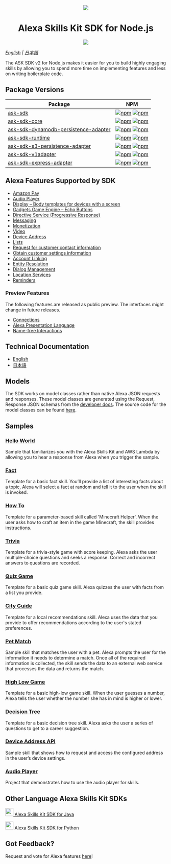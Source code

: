 <p align="center">
  <img src="https://m.media-amazon.com/images/G/01/mobile-apps/dex/avs/docs/ux/branding/mark1._TTH_.png">
  <br/>
  <h1 align="center">Alexa Skills Kit SDK for Node.js</h1>
  <p align="center"><a href="https://travis-ci.org/alexa/alexa-skills-kit-sdk-for-nodejs"><img src="https://travis-ci.org/alexa/alexa-skills-kit-sdk-for-nodejs.svg?branch=2.0.x"></a></p>
</p>

*[English](https://github.com/alexa/alexa-skills-kit-sdk-for-nodejs/blob/2.0.x/README.md) | [日本語](https://github.com/alexa/alexa-skills-kit-sdk-for-nodejs/blob/2.0.x/README.ja.md)*

The ASK SDK v2 for Node.js makes it easier for you to build highly engaging skills by allowing you to spend more time on implementing features and less on writing boilerplate code.

## Package Versions

| Package       | NPM           |
| ------------- | ------------- |
|[ask-sdk](https://github.com/alexa/alexa-skills-kit-sdk-for-nodejs/tree/2.0.x/ask-sdk)| [![npm](https://img.shields.io/npm/v/ask-sdk.svg)](https://www.npmjs.com/package/ask-sdk) [![npm](https://img.shields.io/npm/dt/ask-sdk.svg)](https://www.npmjs.com/package/ask-sdk)|
|[ask-sdk-core](https://github.com/alexa/alexa-skills-kit-sdk-for-nodejs/tree/2.0.x/ask-sdk-core)| [![npm](https://img.shields.io/npm/v/ask-sdk-core.svg)](https://www.npmjs.com/package/ask-sdk-core) [![npm](https://img.shields.io/npm/dt/ask-sdk-core.svg)](https://www.npmjs.com/package/ask-sdk-core)|
|[ask-sdk-dynamodb-persistence-adapter](https://github.com/alexa/alexa-skills-kit-sdk-for-nodejs/tree/2.0.x/ask-sdk-dynamodb-persistence-adapter)| [![npm](https://img.shields.io/npm/v/ask-sdk-dynamodb-persistence-adapter.svg)](https://www.npmjs.com/package/ask-sdk-dynamodb-persistence-adapter) [![npm](https://img.shields.io/npm/dt/ask-sdk-dynamodb-persistence-adapter.svg)](https://www.npmjs.com/package/ask-sdk-dynamodb-persistence-adapter)|
|[ask-sdk-runtime](https://github.com/alexa/alexa-skills-kit-sdk-for-nodejs/tree/2.0.x/ask-sdk-runtime)| [![npm](https://img.shields.io/npm/v/ask-sdk-runtime.svg)](https://www.npmjs.com/package/ask-sdk-runtime) [![npm](https://img.shields.io/npm/dt/ask-sdk-runtime.svg)](https://www.npmjs.com/package/ask-sdk-runtime)|
|[ask-sdk-s3-persistence-adapter](https://github.com/alexa/alexa-skills-kit-sdk-for-nodejs/tree/2.0.x/ask-sdk-s3-persistence-adapter)| [![npm](https://img.shields.io/npm/v/ask-sdk-s3-persistence-adapter.svg)](https://www.npmjs.com/package/ask-sdk-s3-persistence-adapter) [![npm](https://img.shields.io/npm/dt/ask-sdk-s3-persistence-adapter.svg)](https://www.npmjs.com/package/ask-sdk-s3-persistence-adapter)|
|[ask-sdk-v1adapter](https://github.com/alexa/alexa-skills-kit-sdk-for-nodejs/tree/2.0.x/ask-sdk-v1adapter)|[![npm](https://img.shields.io/npm/v/ask-sdk-v1adapter.svg)](https://www.npmjs.com/package/ask-sdk-v1adapter) [![npm](https://img.shields.io/npm/dt/ask-sdk-v1adapter.svg)](https://www.npmjs.com/package/ask-sdk-v1adapter)|
|[ask-sdk-express-adapter](https://github.com/alexa/alexa-skills-kit-sdk-for-nodejs/tree/2.0.x/ask-sdk-express-adapter)|[![npm](https://img.shields.io/npm/v/ask-sdk-express-adapter.svg)](https://www.npmjs.com/package/ask-sdk-express-adapter) [![npm](https://img.shields.io/npm/dt/ask-sdk-express-adapter.svg)](https://www.npmjs.com/package/ask-sdk-express-adapter)|

## Alexa Features Supported by SDK

- [Amazon Pay](https://developer.amazon.com/docs/amazon-pay/integrate-skill-with-amazon-pay.html)
- [Audio Player](https://developer.amazon.com/docs/custom-skills/audioplayer-interface-reference.html)
- [Display – Body templates for devices with a screen](https://developer.amazon.com/docs/custom-skills/create-skills-for-alexa-enabled-devices-with-a-screen.html)
- [Gadgets Game Engine – Echo Buttons](https://developer.amazon.com/docs/custom-skills/game-engine-interface-reference.html)
- [Directive Service (Progressive Response)](https://developer.amazon.com/docs/custom-skills/send-the-user-a-progressive-response.html)
- [Messaging](https://developer.amazon.com/docs/smapi/send-a-message-request-to-a-skill.html)
- [Monetization](https://developer.amazon.com/alexa-skills-kit/make-money)
- [Video](https://developer.amazon.com/docs/custom-skills/videoapp-interface-reference.html)
- [Device Address](https://developer.amazon.com/docs/custom-skills/device-address-api.html)
- [Lists](https://developer.amazon.com/docs/custom-skills/access-the-alexa-shopping-and-to-do-lists.html#alexa-lists-access)
- [Request for customer contact information](https://developer.amazon.com/docs/alexa/custom-skills/request-customer-contact-information-for-use-in-your-skill.html)
- [Obtain customer settings information](https://developer.amazon.com/docs/smapi/alexa-settings-api-reference.html)
- [Account Linking](https://developer.amazon.com/docs/account-linking/understand-account-linking.html)
- [Entity Resolution](https://developer.amazon.com/docs/custom-skills/define-synonyms-and-ids-for-slot-type-values-entity-resolution.html)
- [Dialog Management](https://developer.amazon.com/docs/custom-skills/dialog-interface-reference.html)
- [Location Services](https://developer.amazon.com/docs/custom-skills/location-services-for-alexa-skills.html)
- [Reminders](https://developer.amazon.com/docs/smapi/alexa-reminders-overview.html)

### Preview Features

The following features are released as public preview. The interfaces might change in future releases.

- [Connections](https://developer.amazon.com/blogs/alexa/post/7b332b32-893e-4cad-be07-a5877efcbbb4/skill-connections-preview-now-skills-can-work-together-to-help-customers-get-more-done)
- [Alexa Presentation Language](https://developer.amazon.com/docs/alexa-presentation-language/apl-overview.html)
- [Name-free Interactions](https://developer.amazon.com/docs/custom-skills/understand-name-free-interaction-for-custom-skills.html)

## Technical Documentation

- [English](https://developer.amazon.com/docs/alexa-skills-kit-sdk-for-nodejs/overview.html)
- [日本語](https://ask-sdk-for-nodejs.readthedocs.io/ja/latest/)

## Models

The SDK works on model classes rather than native Alexa JSON requests and responses. These model classes are generated using the Request, Response JSON schemas from the [developer docs](https://developer.amazon.com/docs/custom-skills/request-and-response-json-reference.html). The source code for the model classes can be found [here](https://github.com/alexa/alexa-apis-for-nodejs).

## Samples

### [Hello World](https://github.com/alexa/skill-sample-nodejs-hello-world)
Sample that familiarizes you with the Alexa Skills Kit and AWS Lambda by allowing you to hear a response from Alexa when you trigger the sample.

### [Fact](https://github.com/alexa/skill-sample-nodejs-fact)
Template for a basic fact skill. You’ll provide a list of interesting facts about a topic, Alexa will select a fact at random and tell it to the user when the skill is invoked.

### [How To](https://github.com/alexa/skill-sample-nodejs-howto)
Template for a parameter-based skill called 'Minecraft Helper'. When the user asks how to craft an item in the game Minecraft, the skill provides instructions.

### [Trivia](https://github.com/alexa/skill-sample-nodejs-trivia)
Template for a trivia-style game with score keeping. Alexa asks the user multiple-choice questions and seeks a response. Correct and incorrect answers to questions are recorded.

### [Quiz Game](https://github.com/alexa/skill-sample-nodejs-quiz-game)
Template for a basic quiz game skill. Alexa quizzes the user with facts from a list you provide.

### [City Guide](https://github.com/alexa/skill-sample-nodejs-city-guide)
Template for a local recommendations skill. Alexa uses the data that you provide to offer recommendations according to the user's stated preferences.

### [Pet Match](https://github.com/alexa/skill-sample-nodejs-petmatch)
Sample skill that matches the user with a pet. Alexa prompts the user for the information it needs to determine a match. Once all of the required information is collected, the skill sends the data to an external web service that processes the data and returns the match.

### [High Low Game](https://github.com/alexa/skill-sample-nodejs-highlowgame)
Template for a basic high-low game skill. When the user guesses a number, Alexa tells the user whether the number she has in mind is higher or lower.

### [Decision Tree](https://github.com/alexa/skill-sample-nodejs-decision-tree)
Template for a basic decision tree skill. Alexa asks the user a series of questions to get to a career suggestion.

### [Device Address API](https://github.com/alexa/skill-sample-node-device-address-api)
Sample skill that shows how to request and access the configured address in the user’s device settings.

### [Audio Player](https://github.com/alexa/skill-sample-nodejs-audio-player)
Project that demonstrates how to use the audio player for skills.

## Other Language Alexa Skills Kit SDKs
<a href="https://github.com/alexa/alexa-skills-kit-sdk-for-java"><img src="https://github.com/konpa/devicon/raw/master/icons/java/java-original.svg?sanitize=true" width="25px" /> Alexa Skills Kit SDK for Java</a>

<a href="https://github.com/alexa/alexa-skills-kit-sdk-for-python"><img src="https://github.com/konpa/devicon/blob/master/icons/python/python-original.svg?sanitize=true" width="25px" /> Alexa Skills Kit SDK for Python</a>

## Got Feedback?
Request and vote for Alexa features [here](https://alexa.uservoice.com/forums/906892-alexa-skills-developer-voice-and-vote/filters/top?category_id=322783)!
